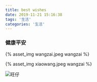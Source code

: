 ```yaml
---
title: best wishes
date: 2019-11-21 15:16:38
tags: '生活'
categories: '生活'
---
```


### 健康平安
{% asset_img wangzai.jpeg wangzai %}

{% asset_img xiaowang.jpeg wangzai %}

![旺仔](https://graceji.github.io/hexo-blog/img/wangzai.jpeg)


